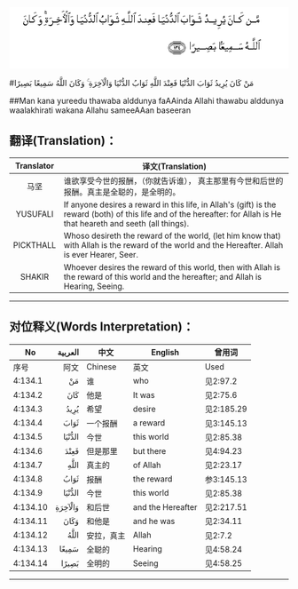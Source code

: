 ![004:134](images/004_134.gif)

#مَنْ كَانَ يُرِيدُ ثَوَابَ الدُّنْيَا فَعِنْدَ اللَّهِ ثَوَابُ الدُّنْيَا وَالْآخِرَةِ ۚ وَكَانَ اللَّهُ سَمِيعًا بَصِيرًا 

##Man kana yureedu thawaba alddunya faAAinda Allahi thawabu alddunya waalakhirati wakana Allahu sameeAAan baseeran 

## 翻译(Translation)：

| Translator | 译文(Translation)                                            |
| :--------: | ------------------------------------------------------------ |
|    马坚    | 谁欲享受今世的报酬，（你就告诉谁）， 真主那里有今世和后世的报酬。真主是全聪的，是全明的。 |
|  YUSUFALI  | If anyone desires a reward in this life, in Allah's (gift) is the reward (both) of this life and of the hereafter: for Allah is He that heareth and seeth (all things). |
| PICKTHALL  | Whoso desireth the reward of the world, (let him know that) with Allah is the reward of the world and the Hereafter. Allah is ever Hearer, Seer. |
|   SHAKIR   | Whoever desires the reward of this world, then with Allah is the reward of this world and the hereafter; and Allah is Hearing, Seeing. |

---

## 对位释义(Words Interpretation)：

| No   | العربية | 中文    | English | 曾用词 |
| ---- | ------: | ------- | ------- | ------ |
| 序号 |    阿文 | Chinese | 英文    | Used   |
| 4:134.1  | مَنْ      | 谁         | who               | 见2:97.2   |
| 4:134.2  | كَانَ     | 他是       | It was            | 见2:75.6   |
| 4:134.3  | يُرِيدُ    | 希望       | desire            | 见2:185.29 |
| 4:134.4  | ثَوَابَ    | 一个报酬   | a reward          | 见3:145.13 |
| 4:134.5  | الدُّنْيَا  | 今世       | this world        | 见2:85.38  |
| 4:134.6  | فَعِنْدَ    | 但是那里   | but there         | 见4:94.23  |
| 4:134.7  | اللَّهِ    | 真主的     | of Allah          | 见2:23.17  |
| 4:134.8  | ثَوَابُ    | 报酬       | the reward        | 参3:145.13 |
| 4:134.9  | الدُّنْيَا  | 今世       | this world        | 见2:85.38  |
| 4:134.10 | وَالْآخِرَةِ | 和后世     | and the Hereafter | 见2:217.51 |
| 4:134.11 | وَكَانَ    | 和他是     | and he was        | 见2:34.11  |
| 4:134.12 | اللَّهُ    | 安拉，真主 | Allah             | 见2:7.2 |
| 4:134.13 | سَمِيعًا   | 全聪的     | Hearing           | 见4:58.24  |
| 4:134.14 | بَصِيرًا   | 全明的     | Seeing            | 见4:58.25  |

---
